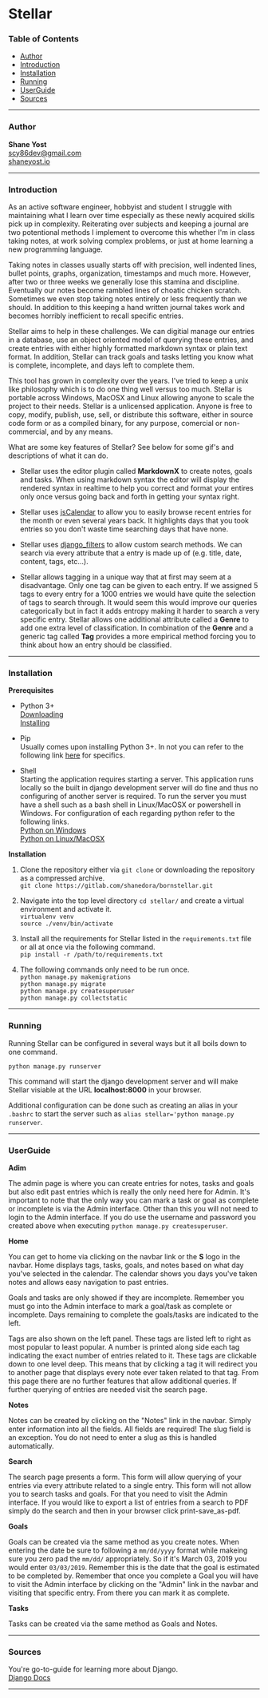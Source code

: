 # Stellar

### <a name="table-of-contents"></a>Table of Contents  
  * [Author](#Author)  
  * [Introduction](#Introduction)  
  * [Installation](#Installation)  
  * [Running](#Running)  
  * [UserGuide](#UserGuide)  
  * [Sources](#Sources)  

---

### <a name="Author"></a>Author  

__Shane Yost__  
[scy86dev@gmail.com](scy86dev@gmail.com)  
[shaneyost.io](https://www.shaneyost.io)  

---

### <a name="Introduction"></a>__Introduction__  

As an active software engineer, hobbyist and student I struggle with 
maintaining what I learn over time especially as these newly acquired skills 
pick up in complexity. Reiterating over subjects and keeping a journal are two 
potentional methods I implement to overcome this whether I'm in class taking 
notes, at work solving complex problems, or just at home learning a new 
programming language.  

Taking notes in classes usually starts off with precision, well indented lines, 
bullet points, graphs, organization, timestamps and much more. However, after 
two or three weeks we generally lose this stamina and discipline. Eventually our 
notes become rambled lines of choatic chicken scratch. Sometimes we even stop 
taking notes entirely or less frequently than we should. In addition to this 
keeping a hand written journal takes work and becomes horribly inefficient to 
recall specific entries.  

Stellar aims to help in these challenges. We can digitial manage our entries in 
a database, use an object oriented model of querying these entries, and create 
entries with either highly formatted markdown syntax or plain text format. In 
addition, Stellar can track goals and tasks letting you know what is complete, 
incomplete, and days left to complete them.  

This tool has grown in complexity over the years. I've tried to keep a unix like 
philosophy which is to do one thing well versus too much.  Stellar is portable 
across Windows, MacOSX and Linux allowing anyone to scale the project to their 
needs. Stellar is a unlicensed application. Anyone is free to copy, modify, 
publish, use, sell, or distribute this software, either in source code form or 
as a compiled binary, for any purpose, comercial or non-commercial, and by any 
means.  

What are some key features of Stellar? See below for some gif's and descriptions 
of what it can do.  

  * Stellar uses the editor plugin called __MarkdownX__ to create notes, goals 
    and tasks. When using markdown syntax the editor will display the rendered 
    syntax in realtime to help you correct and format your entires only once 
    versus going back and forth in getting your syntax right.  

  * Stellar uses [jsCalendar](https://gramthanos.github.io/jsCalendar/index.html) 
    to allow you to easily browse recent entries for the month or even several 
    years back. It highlights days that you took entries so you don't waste time 
    searching days that have none.  

  * Stellar uses [django_filters](https://django-filter.readthedocs.io/en/master/) 
    to allow custom search methods. We can search via every attribute that a 
    entry is made up of (e.g. title, date, content, tags, etc...).  

  * Stellar allows tagging in a unique way that at first may seem at a 
    disadvantage. Only one tag can be given to each entry. If we assigned 5 tags 
    to every entry for a 1000 entries we would have quite the selection of tags 
    to search through. It would seem this would improve our queries 
    categorically but in fact it adds entropy making it harder to search a very 
    specific entry. Stellar allows one additional attribute called a __Genre__ 
    to add one extra level of classification. In combination of the __Genre__ 
    and a generic tag called __Tag__ provides a more empirical method forcing 
    you to think about how an entry should be classified.  

---

### <a name="Installation"></a>__Installation__  

__Prerequisites__  

  * Python 3+  
    [Downloading](https://wiki.python.org/moin/BeginnersGuide/Download)  
    [Installing](https://realpython.com/installing-python/)  

  * Pip  
    Usually comes upon installing Python 3+. In not you can refer to the 
    following link [here](https://pip.pypa.io/en/stable/) for specifics.  

  * Shell  
    Starting the application requires starting a server. This application runs 
    locally so the built in django development server will do fine and thus no 
    configuring of another server is required. To run the server you must have 
    a shell such as a bash shell in Linux/MacOSX or powershell in Windows. For 
    configuration of each regarding python refer to the following links.  
    [Python on Windows](https://docs.python.org/3.3/using/windows.html)  
    [Python on Linux/MacOSX](https://docs.python.org/3.3/using/unix.html)  

__Installation__  

  1. Clone the repository either via `git clone` or downloading the repository as 
     a compressed archive.  
     `git clone https://gitlab.com/shanedora/bornstellar.git`  

  2. Navigate into the top level directory `cd stellar/` and create a virtual 
     environment and activate it.  
     `virtualenv venv`  
     `source ./venv/bin/activate`

  3. Install all the requirements for Stellar listed in the `requirements.txt` 
     file or all at once via the following command.  
     `pip install -r /path/to/requirements.txt`  

  4. The following commands only need to be run once.  
     `python manage.py makemigrations`  
     `python manage.py migrate`  
     `python manage.py createsuperuser`  
     `python manage.py collectstatic`  

---

### <a name="Running"></a>__Running__  

Running Stellar can be configured in several ways but it all boils down to one 
command.  

`python manage.py runserver`  

This command will start the django development server and will make Stellar 
visiable at the URL __localhost:8000__ in your browser.  

Additional configuration can be done such as creating an alias in your `.bashrc` 
to start the server such as `alias stellar='python manage.py runserver`.  

---

### <a name="UserGuide"></a>__UserGuide__  

__Adim__  

The admin page is where you can create entries for notes, tasks and goals but 
also edit past entries which is really the only need here for Admin. It's 
important to note that the only way you can mark a task or goal as complete or 
incomplete is via the Admin interface. Other than this you will not need to 
login to the Admin interface. If you do use the username and password you 
created above when executing `python manage.py createsuperuser`.  

__Home__  

You can get to home via clicking on the navbar link or the __S__ logo in the 
navbar. Home displays tags, tasks, goals, and notes based on what day you've 
selected in the calendar. The calendar shows you days you've taken notes and 
allows easy navigation to past entries.  

Goals and tasks are only showed if they are incomplete. Remember you must go 
into the Admin interface to mark a goal/task as complete or incomplete. Days 
remaining to complete the goals/tasks are indicated to the left.  

Tags are also shown on the left panel. These tags are listed left to right as 
most popular to least popular. A number is printed along side each tag 
indicating the exact number of entries related to it. These tags are clickable 
down to one level deep. This means that by clicking a tag it will redirect you 
to another page that displays every note ever taken related to that tag. From 
this page there are no further features that allow additional queries. If 
further querying of entries are needed visit the search page.  

__Notes__  

Notes can be created by clicking on the "Notes" link in the navbar. Simply enter 
information into all the fields. All fields are required! The slug field is an 
exception. You do not need to enter a slug as this is handled automatically.  

__Search__  

The search page presents a form. This form will allow querying of your entries 
via every attribute related to a single entry. This form will not allow you to 
search tasks and goals. For that you need to visit the Admin interface. If you 
would like to export a list of entries from a search to PDF simply do the search 
and then in your browser click print-save_as-pdf.  

__Goals__  

Goals can be created via the same method as you create notes. When entering the 
date be sure to following a `mm/dd/yyyy` format while makeing sure you zero pad 
the `mm/dd/` appropriately. So if it's March 03, 2019 you would enter `03/03/2019`. 
Remember this is the date that the goal is estimated to be completed by. Remember 
that once you complete a Goal you will have to visit the Admin interface by 
clicking on the "Admin" link in the navbar and visiting that specific entry. From 
there you can mark it as complete.  

__Tasks__  

Tasks can be created via the same method as Goals and Notes.  

---  

### <a name="Sources"></a>Sources  

You're go-to-guide for learning more about Django.  
[Django Docs](https://docs.djangoproject.com/en/2.1/)  

---  